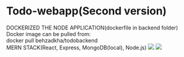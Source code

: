 # Todo-webapp(Second version)
DOCKERIZED THE NODE APPLICATION(dockerfile in backend folder)\
Docker image can be pulled from:\
docker pull behzadkha/todobackend\
MERN STACK(React, Express, MongoDB(local), Node.js)
<img src="./TODO.PNG" />
<img src="./Main.PNG" />
